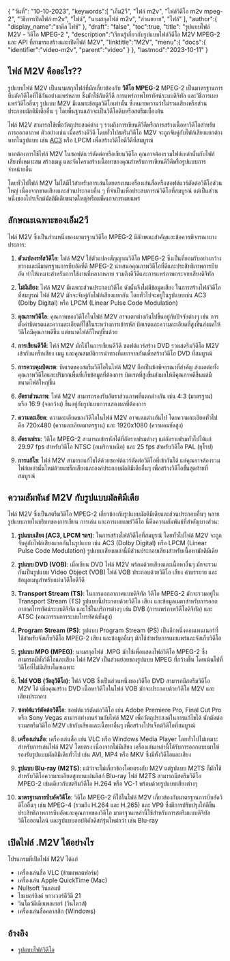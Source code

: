 {
"วันที่": "10-10-2023",
   "keywords":[
"เอ็ม2วี",
"ไฟล์ m2v",
"ไฟล์วิดีโอ m2v mpeg-2",
"วิธีการเปิดไฟล์ m2v",
"ไฟล์",
"นามสกุลไฟล์ m2v",
"ส่วนขยาย",
"ไฟล์"
],
   "author":{
"display_name":"ชาคีล ไฟซ์"
},
"draft": "false",
"toc":true,
"title": "รูปแบบไฟล์ M2V - วิดีโอ MPEG-2 ",
   "description":"เรียนรู้เกี่ยวกับรูปแบบไฟล์วิดีโอ M2V MPEG-2 และ API ที่สามารถสร้างและเปิดไฟล์ M2V",
   "linktitle":"M2V",
   "menu":{
      "docs":{
         "identifier":"video-m2v",
         "parent":"video"
}
},
"lastmod":"2023-10-11"
}

## ไฟล์ M2V คืออะไร??

รูปแบบไฟล์ M2V เป็นนามสกุลไฟล์ที่มักเกี่ยวข้องกับ **วิดีโอ MPEG-2** MPEG-2 เป็นมาตรฐานการบีบอัดวิดีโอที่ใช้กันอย่างแพร่หลาย ซึ่งมักใช้กับดีวีดี การแพร่ภาพโทรทัศน์ระบบดิจิทัล และวิธีการเผยแพร่วิดีโออื่นๆ รูปแบบ M2V มีเฉพาะข้อมูลวิดีโอเท่านั้น ซึ่งหมายความว่าไม่รวมเสียงหรือส่วนประกอบมัลติมีเดียอื่น ๆ โดยพื้นฐานแล้วจะเป็นวิดีโอดิบหรือสตรีมเบื้องต้น

ไฟล์ M2V สามารถใช้เพื่อวัตถุประสงค์ต่าง ๆ รวมถึงการเขียนดีวีดีหรือการสร้างเนื้อหาวิดีโอสำหรับการออกอากาศ ตัวอย่างเช่น เมื่อสร้างดีวีดี โดยทั่วไปสตรีมวิดีโอ M2V จะถูกจับคู่กับไฟล์เสียงแยกต่างหากในรูปแบบ เช่น [AC3](/th/audio/ac3/) หรือ LPCM เพื่อสร้างวิดีโอดีวีดีที่สมบูรณ์

หากต้องการใช้ไฟล์ M2V ในซอฟต์แวร์ตัดต่อหรือเขียนวิดีโอ คุณอาจต้องรวมไฟล์เหล่านั้นกับไฟล์เสียงที่เหมาะสม สร้างเมนู และจัดโครงสร้างเนื้อหาของคุณสำหรับการเขียนดีวีดีหรือรูปแบบการจำหน่ายอื่น

โดยทั่วไปไฟล์ M2V ไม่ได้มีไว้สำหรับการเล่นโดยตรงบนเครื่องเล่นสื่อหรือซอฟต์แวร์ตัดต่อวิดีโอส่วนใหญ่ เนื่องจากขาดเสียงและส่วนประกอบอื่น ๆ ที่จำเป็นเพื่อประสบการณ์วิดีโอที่สมบูรณ์ แต่เป็นส่วนหนึ่งของโปรเจ็กต์มัลติมีเดียขนาดใหญ่หรือแพ็คเกจการเผยแพร่

## ลักษณะเฉพาะของเอ็ม2วี

ไฟล์ M2V ซึ่งเป็นส่วนหนึ่งของมาตรฐานวิดีโอ MPEG-2 มีลักษณะสำคัญและข้อควรพิจารณาบางประการ:

1. **ตัวแปลงรหัสวิดีโอ**: ไฟล์ M2V ใช้ตัวแปลงสัญญาณวิดีโอ MPEG-2 ซึ่งเป็นที่ยอมรับอย่างกว้างขวางและมีมาตรฐานการบีบอัดที่ดี MPEG-2 นำเสนอคุณภาพวิดีโอที่ดีและประสิทธิภาพการบีบอัด ทำให้เหมาะสำหรับการใช้งานที่หลากหลาย รวมถึงดีวีดีและการแพร่ภาพกระจายเสียงดิจิทัล
    
















2. **ไม่มีเสียง**: ไฟล์ M2V มีเฉพาะส่วนประกอบวิดีโอ ดังนั้นจึงไม่มีข้อมูลเสียง ในการสร้างไฟล์วิดีโอที่สมบูรณ์ ไฟล์ M2V มักจะจับคู่กับไฟล์เสียงแยกกัน โดยทั่วไปจะอยู่ในรูปแบบเช่น AC3 (Dolby Digital) หรือ LPCM (Linear Pulse Code Modulation)
    
















3. **คุณภาพวิดีโอ**: คุณภาพของวิดีโอในไฟล์ M2V อาจแตกต่างกันไปขึ้นอยู่กับปัจจัยต่างๆ เช่น การตั้งค่าบิตเรตและความละเอียดที่ใช้ในระหว่างการเข้ารหัส บิตเรตและความละเอียดที่สูงขึ้นส่งผลให้วิดีโอมีคุณภาพดีขึ้น แต่ขนาดไฟล์ก็ใหญ่ขึ้นด้วย
       

















4. **การเขียนดีวีดี**: ไฟล์ M2V มักใช้ในการเขียนดีวีดี ซอฟต์แวร์สร้าง DVD รวมสตรีมวิดีโอ M2V เข้ากับแทร็กเสียง เมนู และคุณสมบัติการนำทางที่แยกจากกันเพื่อสร้างวิดีโอ DVD ที่สมบูรณ์
    
















5. **การควบคุมบิตเรต**: บิตเรตของสตรีมวิดีโอในไฟล์ M2V ถือเป็นข้อพิจารณาที่สำคัญ ส่งผลต่อทั้งคุณภาพวิดีโอและปริมาณพื้นที่เก็บข้อมูลที่ต้องการ บิตเรตที่สูงขึ้นส่งผลให้มีคุณภาพดีขึ้นแต่มีขนาดไฟล์ใหญ่ขึ้น
    
















6. **อัตราส่วนภาพ**: ไฟล์ M2V สามารถรองรับอัตราส่วนภาพที่แตกต่างกัน เช่น 4:3 (มาตรฐาน) หรือ 16:9 (จอกว้าง) ขึ้นอยู่กับรูปแบบการแสดงผลที่ต้องการ
    
















7. **ความละเอียด**: ความละเอียดของวิดีโอในไฟล์ M2V อาจแตกต่างกันไป โดยความละเอียดทั่วไปคือ 720x480 (ความละเอียดมาตรฐาน) และ 1920x1080 (ความคมชัดสูง)
    
















8. **อัตราเฟรม**: วิดีโอ MPEG-2 สามารถเข้ารหัสได้ที่อัตราเฟรมต่างๆ แต่อัตราเฟรมทั่วไปได้แก่ 29.97 fps สำหรับวิดีโอ NTSC (อเมริกาเหนือ) และ 25 fps สำหรับวิดีโอ PAL (ยุโรป)
    
















9. **การแก้ไข**: ไฟล์ M2V สามารถแก้ไขได้ด้วยซอฟต์แวร์ตัดต่อวิดีโอที่เข้ากันได้ แต่คุณอาจต้องรวมไฟล์เหล่านั้นใหม่ด้วยแทร็กเสียงและองค์ประกอบมัลติมีเดียอื่นๆ เพื่อสร้างวิดีโอขั้นสุดท้ายที่สมบูรณ์

## ความสัมพันธ์ M2V กับรูปแบบมัลติมีเดีย

ไฟล์ M2V ซึ่งเป็นสตรีมวิดีโอ MPEG-2 เกี่ยวข้องกับรูปแบบมัลติมีเดียและส่วนประกอบอื่นๆ หลายรูปแบบภายในบริบทของการเขียน การเล่น และการเผยแพร่วิดีโอ นี่คือความสัมพันธ์ที่สำคัญบางส่วน:

1. **รูปแบบเสียง (AC3, LPCM ฯลฯ)**: ในการสร้างไฟล์วิดีโอที่สมบูรณ์ โดยทั่วไปไฟล์ M2V จะถูกจับคู่กับไฟล์เสียงแยกกันในรูปแบบ เช่น AC3 (Dolby Digital) หรือ LPCM (Linear Pulse Code Modulation) รูปแบบเสียงเหล่านี้มีส่วนประกอบเสียงสำหรับเนื้อหามัลติมีเดีย
    
















2. **รูปแบบ DVD (VOB)**: เมื่อเขียน DVD ไฟล์ M2V พร้อมด้วยเสียงและเนื้อหาอื่นๆ มักจะรวมกันเป็นรูปแบบ Video Object (VOB) ไฟล์ VOB ประกอบด้วยวิดีโอ เสียง คำบรรยาย และข้อมูลเมนูสำหรับแผ่นวิดีโอดีวีดี
    
















3. **Transport Stream (TS)**: ในการออกอากาศแบบดิจิทัล วิดีโอ MPEG-2 มักจะรวมอยู่ใน Transport Stream (TS) รูปแบบนี้ประกอบด้วยวิดีโอ เสียง และข้อมูลเมตาสำหรับการออกอากาศโทรทัศน์ระบบดิจิทัล และใช้ในบริการต่างๆ เช่น DVB (การแพร่ภาพวิดีโอดิจิทัล) และ ATSC (คณะกรรมการระบบโทรทัศน์ขั้นสูง)
    
















4. **Program Stream (PS)**: รูปแบบ Program Stream (PS) เป็นอีกหนึ่งคอนเทนเนอร์ที่ใช้สำหรับจัดเก็บวิดีโอ MPEG-2 เสียง และข้อมูลอื่นๆ มักใช้สำหรับการเผยแพร่และจัดเก็บวิดีโอ
    
















5. **รูปแบบ MPG (MPEG)**: นามสกุลไฟล์ .MPG มักใช้เพื่อแสดงไฟล์วิดีโอ MPEG-2 ซึ่งสามารถมีทั้งวิดีโอและเสียง ไฟล์ M2V เป็นส่วนย่อยของรูปแบบ MPEG ที่กว้างขึ้น โดยเน้นไปที่วิดีโอที่ไม่มีเสียงโดยเฉพาะ
    
















6. **ไฟล์ VOB (วัตถุวิดีโอ)**: ไฟล์ VOB ซึ่งเป็นส่วนหนึ่งของวิดีโอ DVD สามารถมีสตรีมวิดีโอ M2V ได้ เมื่อคุณสร้าง DVD เนื้อหาวิดีโอในไฟล์ VOB มักจะประกอบด้วยวิดีโอ M2V และเสียงประกอบ
    
















7. **ซอฟต์แวร์ตัดต่อวิดีโอ**: ซอฟต์แวร์ตัดต่อวิดีโอ เช่น Adobe Premiere Pro, Final Cut Pro หรือ Sony Vegas สามารถทำงานร่วมกับไฟล์ M2V เพื่อวัตถุประสงค์ในการแก้ไขได้ นักตัดต่อรวมสตรีมวิดีโอ M2V เข้ากับเสียงและเนื้อหาอื่นๆ เพื่อสร้างโปรเจ็กต์วิดีโอที่สมบูรณ์
    
















8. **เครื่องเล่นสื่อ**: เครื่องเล่นสื่อ เช่น VLC หรือ Windows Media Player โดยทั่วไปไม่เหมาะสำหรับการเล่นไฟล์ M2V โดยตรง เนื่องจากไม่มีเสียง เครื่องเล่นเหล่านี้ได้รับการออกแบบมาให้รองรับรูปแบบมัลติมีเดียทั่วไป เช่น AVI, MP4 หรือ MKV ซึ่งมีทั้งวิดีโอและเสียง
    
















9. **รูปแบบ Blu-ray (M2TS)**: แม้ว่าจะไม่เกี่ยวข้องโดยตรงกับ M2V แต่รูปแบบ M2TS ก็มักใช้สำหรับวิดีโอความละเอียดสูงบนแผ่นดิสก์ Blu-ray ไฟล์ M2TS สามารถมีสตรีมวิดีโอ MPEG-2 เช่นเดียวกับสตรีมวิดีโอ H.264 หรือ VC-1 พร้อมด้วยรูปแบบเสียงต่างๆ
    
















10. **มาตรฐานการบีบอัดวิดีโอ**: วิดีโอ MPEG-2 ที่ใช้ในไฟล์ M2V เกี่ยวข้องกับมาตรฐานการบีบอัดวิดีโออื่นๆ เช่น MPEG-4 (รวมถึง H.264 และ H.265) และ VP9 ซึ่งมีการปรับปรุงให้ดีขึ้น ประสิทธิภาพการบีบอัดและคุณภาพของวิดีโอ มาตรฐานเหล่านี้ใช้สำหรับการสตรีมแบบดิจิทัล วิดีโอออนไลน์ และรูปแบบออปติคัลดิสก์รุ่นใหม่กว่า เช่น Blu-ray

## เปิดไฟล์ .M2V ได้อย่างไร

โปรแกรมที่เปิดไฟล์ M2V ได้แก่

- เครื่องเล่นสื่อ VLC (ข้ามแพลตฟอร์ม)
- เครื่องเล่น Apple QuickTime (Mac)
- Nullsoft วินแอมป์
- ไซเบอร์ลิงค์ พาวเวอร์ดีวีดี 21
- วินโดว์มีเดียเพลเยอร์ (วินโดวส์)
- เครื่องเล่นสื่อคลาสสิก (Windows)

## อ้างอิง
* [รูปแบบไฟล์วิดีโอ](https://en.wikipedia.org/wiki/Video_file_format)

